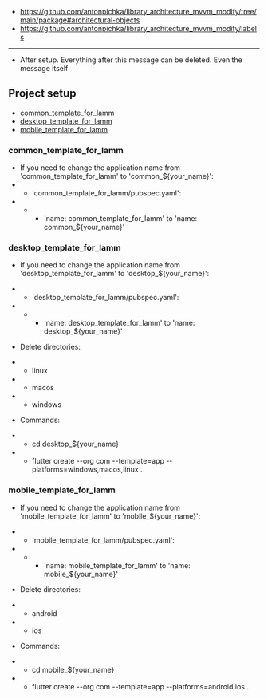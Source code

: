 - https://github.com/antonpichka/library_architecture_mvvm_modify/tree/main/package#architectural-objects
- https://github.com/antonpichka/library_architecture_mvvm_modify/labels

---

- After setup. Everything after this message can be deleted. Even the message itself

## Project setup

- [common_template_for_lamm](https://github.com/antonpichka/template_for_lamm#common_template_for_lamm)
- [desktop_template_for_lamm](https://github.com/antonpichka/template_for_lamm#desktop_template_for_lamm)
- [mobile_template_for_lamm](https://github.com/antonpichka/template_for_lamm#mobile_template_for_lamm)

### common_template_for_lamm

- If you need to change the application name from 'common_template_for_lamm' to 'common_${your_name}':
- - 'common_template_for_lamm/pubspec.yaml':
- - - 'name: common_template_for_lamm' to 'name: common_${your_name}'

### desktop_template_for_lamm

- If you need to change the application name from 'desktop_template_for_lamm' to 'desktop_${your_name}':
- - 'desktop_template_for_lamm/pubspec.yaml':
- - - 'name: desktop_template_for_lamm' to 'name: desktop_${your_name}'

- Delete directories:
- - linux 
- - macos
- - windows

- Commands:
- - cd desktop_${your_name}
- - flutter create --org com --template=app --platforms=windows,macos,linux .

### mobile_template_for_lamm

- If you need to change the application name from 'mobile_template_for_lamm' to 'mobile_${your_name}':
- - 'mobile_template_for_lamm/pubspec.yaml':
- - - 'name: mobile_template_for_lamm' to 'name: mobile_${your_name}'

- Delete directories:
- - android
- - ios

- Commands:
- - cd mobile_${your_name}
- - flutter create --org com --template=app --platforms=android,ios .